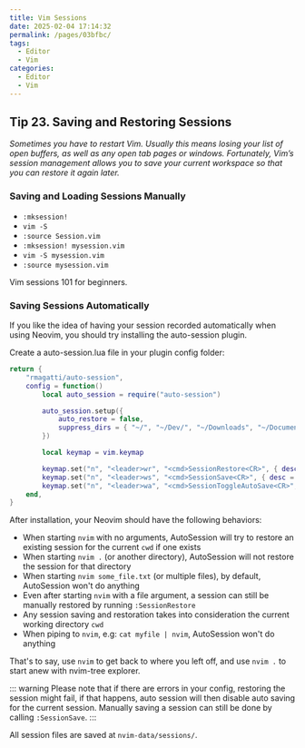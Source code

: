 ```yaml
---
title: Vim Sessions
date: 2025-02-04 17:14:32
permalink: /pages/03bfbc/
tags:
  - Editor
  - Vim
categories:
  - Editor
  - Vim
---
```


## Tip 23. Saving and Restoring Sessions

_Sometimes you have to restart Vim. Usually this means losing your list of open buffers, as well as any open tab pages or windows. Fortunately, Vim’s session management allows you to save your current workspace so that you can restore it again later._

### Saving and Loading Sessions Manually

- `:mksession!`
- `vim -S`
- `:source Session.vim`
- `:mksession! mysession.vim`
- `vim -S mysession.vim`
- `:source mysession.vim`

Vim sessions 101 for beginners.

### Saving Sessions Automatically

If you like the idea of having your session recorded automatically when using Neovim, you should try installing the auto-session plugin.

Create a auto-session.lua file in your plugin config folder:

```lua
return {
	"rmagatti/auto-session",
	config = function()
		local auto_session = require("auto-session")

		auto_session.setup({
			auto_restore = false,
			suppress_dirs = { "~/", "~/Dev/", "~/Downloads", "~/Documents", "~/Desktop/" },
		})

		local keymap = vim.keymap

		keymap.set("n", "<leader>wr", "<cmd>SessionRestore<CR>", { desc = "Restore session for cwd" }) -- restore last workspace session for current directory
		keymap.set("n", "<leader>ws", "<cmd>SessionSave<CR>", { desc = "Save session for auto session root dir" }) -- save workspace session for current working directory
		keymap.set("n", "<leader>wa", "<cmd>SessionToggleAutoSave<CR>", { desc = "Toggle autosave" })
	end,
}
```

After installation, your Neovim should have the following behaviors:

- When starting `nvim` with no arguments, AutoSession will try to restore an existing session for the current `cwd` if one exists
- When starting `nvim .` (or another directory), AutoSession will not restore the session for that directory
- When starting `nvim some_file.txt` (or multiple files), by default, AutoSession won't do anything
- Even after starting `nvim` with a file argument, a session can still be manually restored by running `:SessionRestore`
- Any session saving and restoration takes into consideration the current working directory `cwd`
- When piping to `nvim`, e.g: `cat myfile | nvim`, AutoSession won't do anything

That's to say, use `nvim` to get back to where you left off, and use `nvim .` to start anew with nvim-tree explorer.

::: warning
Please note that if there are errors in your config, restoring the session might fail, if that happens, auto session will then disable auto saving for the current session. Manually saving a session can still be done by calling `:SessionSave`.
:::

All session files are saved at `nvim-data/sessions/`.
